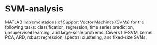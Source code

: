 # SVM-analysis
MATLAB implementations of Support Vector Machines (SVMs) for the following tasks: classification, regression, time series prediction, unsupervised learning, and large-scale problems. Covers LS-SVM, kernel PCA, ARD, robust regression, spectral clustering, and fixed-size SVMs.
